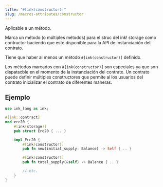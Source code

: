```yaml
---
title: "#[ink(constructor)]"
slug: /macros-attributes/constructor
---
```


Aplicable a un método.

Marca un método (o múltiples métodos) para el struc del ink! storage como contructor haciendo que este disponible
para la API de instanciación del contrato.

Tiene que haber al menos un método `#[ink(constructor)]` definido.

Los métodos marcados con `#[ink(constructor)]` son especiales ya que son dispatacble en el momento
de la instanciación del contrato. Un contrato puede definir múltiples constructores que permite al
los usuarios del contrato inicializar el contrato de diferentes maneras.


## Ejemplo

```rust
use ink_lang as ink;

#[ink::contract]
mod erc20 {
    #[ink(storage)]
    pub struct Erc20 { ... }

    impl Erc20 {
        #[ink(constructor)]
        pub fn new(initial_supply: Balance) -> Self { .. }

        #[ink(constructor)]
        pub fn total_supply(&self) -> Balance { .. }

        // etc.
    }
}
```
